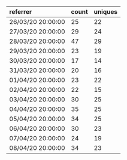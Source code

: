 | referrer          | count | uniques |
| :---------------- | :---- | :------ |
| 26/03/20 20:00:00 | 25    | 22      |
| 27/03/20 20:00:00 | 29    | 24      |
| 28/03/20 20:00:00 | 47    | 29      |
| 29/03/20 20:00:00 | 23    | 19      |
| 30/03/20 20:00:00 | 17    | 14      |
| 31/03/20 20:00:00 | 20    | 16      |
| 01/04/20 20:00:00 | 23    | 22      |
| 02/04/20 20:00:00 | 22    | 15      |
| 03/04/20 20:00:00 | 30    | 25      |
| 04/04/20 20:00:00 | 35    | 25      |
| 05/04/20 20:00:00 | 34    | 25      |
| 06/04/20 20:00:00 | 30    | 23      |
| 07/04/20 20:00:00 | 24    | 19      |
| 08/04/20 20:00:00 | 34    | 23      |